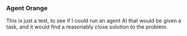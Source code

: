 ### Agent Orange

This is just a test, to see if I could run an agent AI that would be given a task, and it would find a reasonably close solution to the problem.
